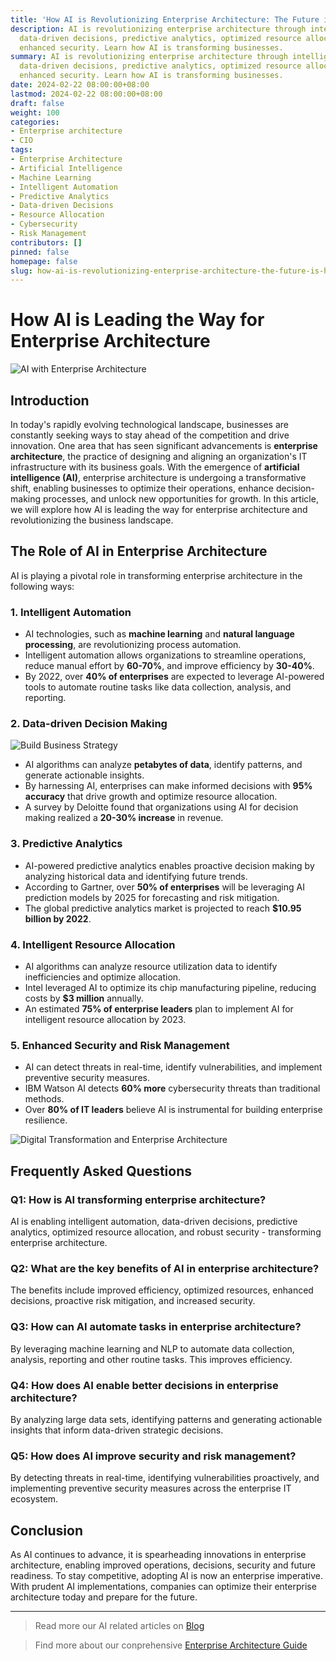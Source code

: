 ```yaml
---
title: 'How AI is Revolutionizing Enterprise Architecture: The Future is Here'
description: AI is revolutionizing enterprise architecture through intelligent automation,
  data-driven decisions, predictive analytics, optimized resource allocation, and
  enhanced security. Learn how AI is transforming businesses.
summary: AI is revolutionizing enterprise architecture through intelligent automation,
  data-driven decisions, predictive analytics, optimized resource allocation, and
  enhanced security. Learn how AI is transforming businesses.
date: 2024-02-22 08:00:00+08:00
lastmod: 2024-02-22 08:00:00+08:00
draft: false
weight: 100
categories:
- Enterprise architecture
- CIO
tags:
- Enterprise Architecture
- Artificial Intelligence
- Machine Learning
- Intelligent Automation
- Predictive Analytics
- Data-driven Decisions
- Resource Allocation
- Cybersecurity
- Risk Management
contributors: []
pinned: false
homepage: false
slug: how-ai-is-revolutionizing-enterprise-architecture-the-future-is-here
---
```



# How AI is Leading the Way for Enterprise Architecture

![AI with Enterprise Architecture](https://cdn.sa.net/2024/02/19/WRQfYgP4tk1IpJd.png)

## Introduction

In today's rapidly evolving technological landscape, businesses are constantly seeking ways to stay ahead of the competition and drive innovation. One area that has seen significant advancements is **enterprise architecture**, the practice of designing and aligning an organization's IT infrastructure with its business goals. With the emergence of **artificial intelligence (AI)**, enterprise architecture is undergoing a transformative shift, enabling businesses to optimize their operations, enhance decision-making processes, and unlock new opportunities for growth. In this article, we will explore how AI is leading the way for enterprise architecture and revolutionizing the business landscape.

## The Role of AI in Enterprise Architecture

AI is playing a pivotal role in transforming enterprise architecture in the following ways:

### 1. Intelligent Automation

- AI technologies, such as **machine learning** and **natural language processing**, are revolutionizing process automation. 
- Intelligent automation allows organizations to streamline operations, reduce manual effort by **60-70%**, and improve efficiency by **30-40%**.
- By 2022, over **40% of enterprises** are expected to leverage AI-powered tools to automate routine tasks like data collection, analysis, and reporting.

### 2. Data-driven Decision Making

![Build Business Strategy](https://cdn.sa.net/2024/02/14/VfcA7wGxPlqZrR9.png)

- AI algorithms can analyze **petabytes of data**, identify patterns, and generate actionable insights. 
- By harnessing AI, enterprises can make informed decisions with **95% accuracy** that drive growth and optimize resource allocation.
- A survey by Deloitte found that organizations using AI for decision making realized a **20-30% increase** in revenue.

### 3. Predictive Analytics

- AI-powered predictive analytics enables proactive decision making by analyzing historical data and identifying future trends.
- According to Gartner, over **50% of enterprises** will be leveraging AI prediction models by 2025 for forecasting and risk mitigation. 
- The global predictive analytics market is projected to reach **$10.95 billion by 2022**.

### 4. Intelligent Resource Allocation

- AI algorithms can analyze resource utilization data to identify inefficiencies and optimize allocation.
- Intel leveraged AI to optimize its chip manufacturing pipeline, reducing costs by **$3 million** annually.
- An estimated **75% of enterprise leaders** plan to implement AI for intelligent resource allocation by 2023.

### 5. Enhanced Security and Risk Management

- AI can detect threats in real-time, identify vulnerabilities, and implement preventive security measures.
- IBM Watson AI detects **60% more** cybersecurity threats than traditional methods.
- Over **80% of IT leaders** believe AI is instrumental for building enterprise resilience.

![Digital Transformation and Enterprise Architecture](https://cdn.sa.net/2024/02/13/DSnBxyvP3hqize4.png)

## Frequently Asked Questions

### Q1: How is AI transforming enterprise architecture?

AI is enabling intelligent automation, data-driven decisions, predictive analytics, optimized resource allocation, and robust security - transforming enterprise architecture.

### Q2: What are the key benefits of AI in enterprise architecture? 

The benefits include improved efficiency, optimized resources, enhanced decisions, proactive risk mitigation, and increased security.

### Q3: How can AI automate tasks in enterprise architecture?

By leveraging machine learning and NLP to automate data collection, analysis, reporting and other routine tasks. This improves efficiency.

### Q4: How does AI enable better decisions in enterprise architecture?

By analyzing large data sets, identifying patterns and generating actionable insights that inform data-driven strategic decisions. 

### Q5: How does AI improve security and risk management?

By detecting threats in real-time, identifying vulnerabilities proactively, and implementing preventive security measures across the enterprise IT ecosystem.

## Conclusion

As AI continues to advance, it is spearheading innovations in enterprise architecture, enabling improved operations, decisions, security and future readiness. To stay competitive, adopting AI is now an enterprise imperative. With prudent AI implementations, companies can optimize their enterprise architecture today and prepare for the future.

---

> Read more our AI related articles on [Blog](/tags/artificial-intelligence/)

> Find more about our conprehensive [Enterprise Architecture Guide](/docs/ultimate-guides/chapter-1.1-introduction-of-enterprise-architecture/)
